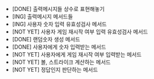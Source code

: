 - [DONE] 출력메시지들 상수로 표현해놓기
- [ING] 출력메시지 메서드들
- [ING] 사용자 숫자 입력 유효성검사 메서드
- [NOT YET] 사용자 게임 재시작 여부 입력 유효성검사 메서드
- [DONE] 랜덤숫자 생성 메서드
- [DONE] 사용자에게 숫자 입력받는 메서드 
- [NOT YET] 사용자에게 게임 재시작 여부 입력받는 메서드
- [NOT YET] 볼, 스트라이크 계산하는 메서드
- [NOT YET] 정답인지 판단하는 메서드